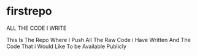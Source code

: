 # firstrepo
ALL THE CODE I WRITE 

This Is The Repo Where I Push All The Raw Code i Have Written And The Code That i Would Like To be Available Publicly
